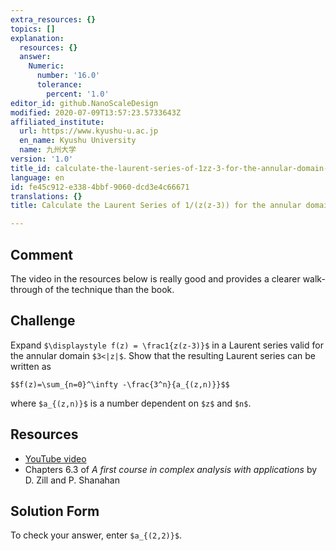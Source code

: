 ```yaml
---
extra_resources: {}
topics: []
explanation:
  resources: {}
  answer:
    Numeric:
      number: '16.0'
      tolerance:
        percent: '1.0'
editor_id: github.NanoScaleDesign
modified: 2020-07-09T13:57:23.5733643Z
affiliated_institute:
  url: https://www.kyushu-u.ac.jp
  en_name: Kyushu University
  name: 九州大学
version: '1.0'
title_id: calculate-the-laurent-series-of-1zz-3-for-the-annular-domain-3z
language: en
id: fe45c912-e338-4bbf-9060-dcd3e4c66671
translations: {}
title: Calculate the Laurent Series of 1/(z(z-3)) for the annular domain 3<|z|

---
```


## Comment
The video in the resources below is really good and provides a clearer walk-through of the technique than the book.

## Challenge
Expand `$\displaystyle f(z) = \frac1{z(z-3)}$` in a Laurent series valid for the annular domain `$3<|z|$`. Show that the resulting Laurent series can be written as

`$$f(z)=\sum_{n=0}^\infty -\frac{3^n}{a_{(z,n)}}$$`

where `$a_{(z,n)}$` is a number dependent on `$z$` and `$n$`.

## Resources
- [YouTube video](https://www.youtube.com/watch?v=LJrP5PCCpTI&list=PLi7yHjesblV0sSfZzWdSUXGO683n_nJdQ&index=31)
- Chapters 6.3 of *A first course in complex analysis with applications* by D. Zill and P. Shanahan


## Solution Form
To check your answer, enter `$a_{(2,2)}$`.